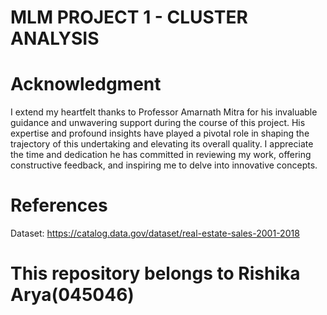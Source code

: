 # MLM PROJECT 1 - CLUSTER ANALYSIS

# Acknowledgment

I extend my heartfelt thanks to Professor Amarnath Mitra for his invaluable guidance and unwavering support during the course of this project. His expertise and profound insights have played a pivotal role in shaping the trajectory of this undertaking and elevating its overall quality. I appreciate the time and dedication he has committed in reviewing my work, offering constructive feedback, and inspiring me to delve into innovative concepts.

# References 
Dataset: https://catalog.data.gov/dataset/real-estate-sales-2001-2018

# This repository belongs to Rishika Arya(045046) 

